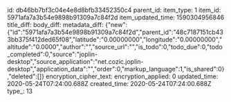 id: db46bb7bf3c04e4e8d8bfb33452350c4
parent_id: 
item_type: 1
item_id: 5971afa7a3b54e9898b91309a7c84f2d
item_updated_time: 1590304956846
title_diff: 
body_diff: 
metadata_diff: {"new":{"id":"5971afa7a3b54e9898b91309a7c84f2d","parent_id":"48c7187151cb433bb375f412ded65f08","latitude":"0.00000000","longitude":"0.00000000","altitude":"0.0000","author":"","source_url":"","is_todo":0,"todo_due":0,"todo_completed":0,"source":"joplin-desktop","source_application":"net.cozic.joplin-desktop","application_data":"","order":0,"markup_language":1,"is_shared":0},"deleted":[]}
encryption_cipher_text: 
encryption_applied: 0
updated_time: 2020-05-24T07:24:00.688Z
created_time: 2020-05-24T07:24:00.688Z
type_: 13